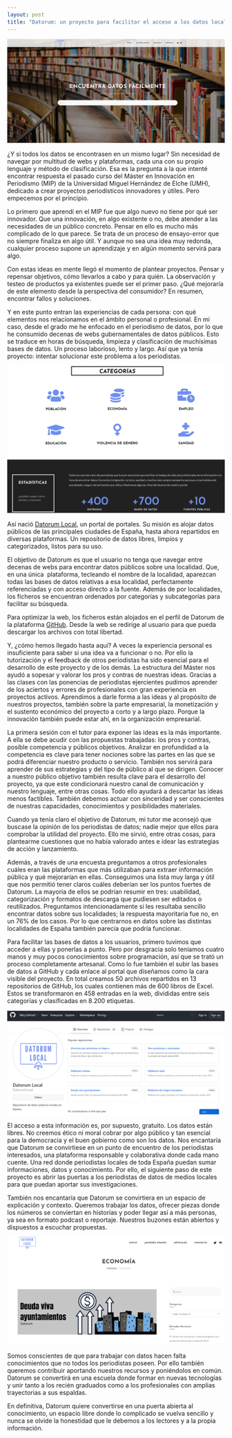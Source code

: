 ```yaml
---
layout: post
title: "Datorum: un proyecto para facilitar el acceso a los datos locales"
---
```

![](/images/shots/inicio-datorum-local.jpg)

¿Y si todos los datos se encontrasen en un mismo lugar? Sin necesidad de navegar por multitud de webs y plataformas, cada una con su propio lenguaje y método de clasificación. Esa es la pregunta a la que intenté encontrar respuesta el pasado curso del Máster en Innovación en Periodismo (MIP) de la Universidad Miguel Hernández de Elche (UMH), dedicado a crear proyectos periodísticos innovadores y útiles. Pero empecemos por el principio. 

Lo primero que aprendí en el MIP fue que algo nuevo no tiene por qué ser innovador. Que una innovación, en algo existente o no, debe atender a las necesidades de un público concreto. Pensar en ello es mucho más complicado de lo que parece. Se trata de un proceso de ensayo-error que no siempre finaliza en algo útil. Y aunque no sea una idea muy redonda, cualquier proceso supone un aprendizaje y en algún momento servirá para algo. 

Con estas ideas en mente llegó el momento de plantear proyectos. Pensar y repensar objetivos, cómo llevarlos a cabo y para quién. La observación y testeo de productos ya existentes puede ser el primer paso. ¿Qué mejoraría de este elemento desde la perspectiva del consumidor? En resumen, encontrar fallos y soluciones. 

Y en este punto entran las experiencias de cada persona: con qué elementos nos relacionamos en el ámbito personal o profesional. En mi caso, desde el grado me he enfocado en el periodismo de datos, por lo que he consumido decenas de webs gubernamentales de datos públicos. Esto se traduce en horas de búsqueda, limpieza y clasificación de muchísimas bases de datos. Un proceso laborioso, lento y largo. Así que ya tenía proyecto: intentar solucionar este problema a los periodistas.

![](/images/shots/mip3.png)

Así nació [Datorum Local](https://www.datorum.es/), un portal de portales. Su misión es alojar datos públicos de las principales ciudades de España, hasta ahora repartidos en diversas plataformas. Un repositorio de datos libres, limpios y categorizados, listos para su uso. 

El objetivo de Datorum es que el usuario no tenga que navegar entre decenas de webs para encontrar datos públicos sobre una localidad. Que, en una única  plataforma, tecleando el nombre de la localidad, aparezcan todas las bases de datos relativas a esa localidad, perfectamente referenciadas y con acceso directo a la fuente. Además de por localidades, los ficheros se encuentran ordenados por categorías y subcategorías para facilitar su búsqueda. 

Para optimizar la web, los ficheros están alojados en el perfil de Datorum de la plataforma [GitHub](https://github.com/DatorumLocal). Desde la web se redirige al usuario para que pueda descargar los archivos con total libertad. 

Y, ¿cómo hemos llegado hasta aquí? A veces la experiencia personal es insuficiente para saber si una idea va a funcionar o no. Por ello la tutorización y el feedback de otros periodistas ha sido esencial para el desarrollo de este proyecto y de los demás. La estructura del Máster nos ayudó a sopesar y valorar los pros y contras de nuestras ideas. Gracias a las clases con las ponencias de periodistas ejercientes pudimos aprender de los aciertos y errores de profesionales con gran experiencia en proyectos activos. Aprendimos a darle forma a las ideas y al propósito de nuestros proyectos, también sobre la parte empresarial, la monetización y el sustento económico del proyecto a corto y a largo plazo. Porque la innovación también puede estar ahí, en la organización empresarial.

La primera sesión con el tutor para exponer las ideas es la más importante. A ella se debe acudir con las propuestas trabajadas: los pros y contras, posible competencia y públicos objetivos. Analizar en profundidad a la competencia es clave para tener nociones sobre las partes en las que se podrá diferenciar nuestro producto o servicio. También nos servirá para aprender de sus estrategias y del tipo de público al que se dirigen. Conocer a nuestro público objetivo también resulta clave para el desarrollo del proyecto, ya que este condicionará nuestro canal de comunicación y nuestro lenguaje, entre otras cosas. Todo ello ayudará a descartar las ideas menos factibles. También debemos actuar con sinceridad y ser conscientes de nuestras capacidades, conocimientos y posibilidades materiales. 

Cuando ya tenía claro el objetivo de Datorum, mi tutor me aconsejó que buscase la opinión de los periodistas de datos; nadie mejor que ellos para comprobar la utilidad del proyecto. Ello me sirvió, entre otras cosas, para plantearme cuestiones que no había valorado antes e idear las estrategias de acción y lanzamiento. 

Además, a través de una encuesta preguntamos a otros profesionales cuáles eran las plataformas que más utilizaban para extraer información pública y qué mejorarían en ellas. Conseguimos una lista muy larga y útil que nos permitió tener claros cuáles deberían ser los puntos fuertes de Datorum. La mayoría de ellos se podrían resumir en tres: usabilidad, categorización y formatos de descarga que pudiesen ser editados o reutilizados. Preguntamos intencionadamente si les resultaba sencillo encontrar datos sobre sus localidades; la respuesta mayoritaria fue no, en un 76% de los casos. Por lo que centrarnos en datos sobre las distintas localidades de España también parecía que podría funcionar. 

Para facilitar las bases de datos a los usuarios, primero tuvimos que acceder a ellas y ponerlas a punto. Pero por desgracia solo teníamos cuatro manos y muy pocos conocimientos sobre programación, así que se trató un proceso completamente artesanal. Como lo fue también el subir las bases de datos a GitHub y cada enlace al portal que diseñamos como la cara visible del proyecto. En total creamos 50 archivos repartidos en 13 repositorios de GitHub, los cuales contienen más de 600 libros de Excel. Estos se transformaron en 458 entradas en la web, divididas entre seis categorías y clasificadas en 8.200 etiquetas. 

![](/images/shots/git-2.png)

El acceso a esta información es, por supuesto, gratuito. Los datos están libres. No creemos ético ni moral cobrar por algo público y tan esencial para la democracia y el buen gobierno como son los datos. Nos encantaría que Datorum se convirtiese en un punto de encuentro de los periodistas interesados, una plataforma responsable y colaborativa donde cada mano cuente. Una red donde periodistas locales de toda España puedan sumar informaciones, datos y conocimiento. Por ello, el siguiente paso de este proyecto es abrir las puertas a los periodistas de datos de medios locales para que puedan aportar sus investigaciones. 

También nos encantaría que Datorum se convirtiera en un espacio de explicación y contexto. Queremos trabajar los datos, ofrecer piezas donde los números se conviertan en historias y poder llegar así a más personas, ya sea en formato podcast o reportaje. Nuestros buzones están abiertos y dispuestos a escuchar propuestas. 

![](/images/shots/web1.png)

Somos conscientes de que para trabajar con datos hacen falta conocimientos que no todos los periodistas poseen. Por ello también queremos contribuir aportando nuestros recursos y poniéndolos en común. Datorum se convertirá en una escuela donde formar en nuevas tecnologías y unir tanto a los recién graduados como a los profesionales con amplias trayectorias a sus espaldas. 

En definitiva, Datorum quiere convertirse en una puerta abierta al conocimiento, un espacio libre donde lo complicado se vuelva sencillo y nunca se olvide la honestidad que le debemos a los lectores y a la propia información.